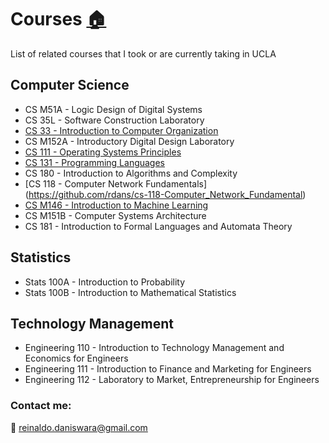 # Courses [:house:](README.md)
List of related courses that I took or are currently taking in UCLA


## Computer Science

 - CS M51A - Logic Design of Digital Systems
 - CS 35L - Software Construction Laboratory
 - [CS 33 - Introduction to Computer Organization](https://github.com/rdans/cs-33-Introduction-to-Computer-Organization-UCLA)
 - CS M152A - Introductory Digital Design Laboratory
 - [CS 111 - Operating Systems Principles](https://github.com/rdans/cs-111-OperatingSystem-UCLA)
 - [CS 131 - Programming Languages](https://github.com/rdans/cs-131-ProgrammingLanguage-UCLA)
 - CS 180 - Introduction to Algorithms and Complexity
 - [CS 118 - Computer Network Fundamentals] (https://github.com/rdans/cs-118-Computer_Network_Fundamental)
 - [CS M146 - Introduction to Machine Learning](https://github.com/rdans/Intro_to_Machine-Learning)
 - CS M151B - Computer Systems Architecture
 - CS 181 - Introduction to Formal Languages and Automata Theory



## Statistics

 - Stats 100A - Introduction to Probability
 - Stats 100B - Introduction to Mathematical Statistics

## Technology Management

 - Engineering 110 - Introduction to Technology Management and Economics for Engineers
 - Engineering 111 - Introduction to Finance and Marketing for Engineers
 - Engineering 112 - Laboratory to Market, Entrepreneurship for Engineers
 
 
### Contact me:
:email:
[reinaldo.daniswara@gmail.com](mailto:reinaldo.daniswara@gmail.com)


